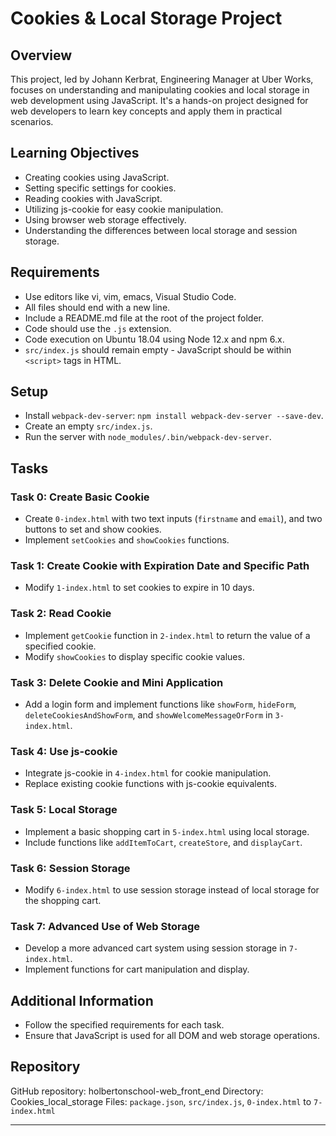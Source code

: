 # Cookies & Local Storage Project

## Overview
This project, led by Johann Kerbrat, Engineering Manager at Uber Works, focuses on understanding and manipulating cookies and local storage in web development using JavaScript. It's a hands-on project designed for web developers to learn key concepts and apply them in practical scenarios.

## Learning Objectives
- Creating cookies using JavaScript.
- Setting specific settings for cookies.
- Reading cookies with JavaScript.
- Utilizing js-cookie for easy cookie manipulation.
- Using browser web storage effectively.
- Understanding the differences between local storage and session storage.

## Requirements
- Use editors like vi, vim, emacs, Visual Studio Code.
- All files should end with a new line.
- Include a README.md file at the root of the project folder.
- Code should use the `.js` extension.
- Code execution on Ubuntu 18.04 using Node 12.x and npm 6.x.
- `src/index.js` should remain empty - JavaScript should be within `<script>` tags in HTML.

## Setup
- Install `webpack-dev-server`: `npm install webpack-dev-server --save-dev`.
- Create an empty `src/index.js`.
- Run the server with `node_modules/.bin/webpack-dev-server`.

## Tasks

### Task 0: Create Basic Cookie
- Create `0-index.html` with two text inputs (`firstname` and `email`), and two buttons to set and show cookies.
- Implement `setCookies` and `showCookies` functions.

### Task 1: Create Cookie with Expiration Date and Specific Path
- Modify `1-index.html` to set cookies to expire in 10 days.

### Task 2: Read Cookie
- Implement `getCookie` function in `2-index.html` to return the value of a specified cookie.
- Modify `showCookies` to display specific cookie values.

### Task 3: Delete Cookie and Mini Application
- Add a login form and implement functions like `showForm`, `hideForm`, `deleteCookiesAndShowForm`, and `showWelcomeMessageOrForm` in `3-index.html`.

### Task 4: Use js-cookie
- Integrate js-cookie in `4-index.html` for cookie manipulation.
- Replace existing cookie functions with js-cookie equivalents.

### Task 5: Local Storage
- Implement a basic shopping cart in `5-index.html` using local storage.
- Include functions like `addItemToCart`, `createStore`, and `displayCart`.

### Task 6: Session Storage
- Modify `6-index.html` to use session storage instead of local storage for the shopping cart.

### Task 7: Advanced Use of Web Storage
- Develop a more advanced cart system using session storage in `7-index.html`.
- Implement functions for cart manipulation and display.

## Additional Information
- Follow the specified requirements for each task.
- Ensure that JavaScript is used for all DOM and web storage operations.

## Repository
GitHub repository: holbertonschool-web_front_end
Directory: Cookies_local_storage
Files: `package.json`, `src/index.js`, `0-index.html` to `7-index.html`

---
